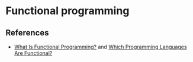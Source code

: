# Functional programming

## References

+ [What Is Functional Programming?](http://blog.jenkster.com/2015/12/what-is-functional-programming.html) and [Which Programming Languages Are Functional?](http://blog.jenkster.com/2015/12/which-programming-languages-are-functional.html)
